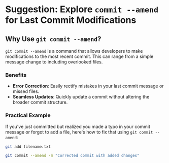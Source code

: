 # Suggestion: Explore `commit --amend` for Last Commit Modifications

## Why Use `git commit --amend`?

`git commit --amend` is a command that allows developers to make modifications to the most recent commit. This can range from a simple message change to including overlooked files.

### Benefits

- **Error Correction**: Easily rectify mistakes in your last commit message or missed files.
- **Seamless Updates**: Quickly update a commit without altering the broader commit structure.

### Practical Example

If you've just committed but realized you made a typo in your commit message or forgot to add a file, here's how to fix that using `git commit --amend`:

```bash
git add filename.txt

git commit --amend -m "Corrected commit with added changes"
```
